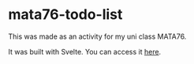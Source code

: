 # mata76-todo-list
This was made as an activity for my uni class MATA76.

It was built with Svelte. You can access it [here](https://viniciusth.github.io/mata76-todo-list/).
